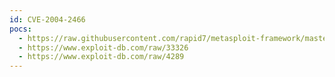 ```yaml
---
id: CVE-2004-2466
pocs:
  - https://raw.githubusercontent.com/rapid7/metasploit-framework/master/modules/exploits/windows/http/efs_easychatserver_username.rb
  - https://www.exploit-db.com/raw/33326
  - https://www.exploit-db.com/raw/4289
---
```

